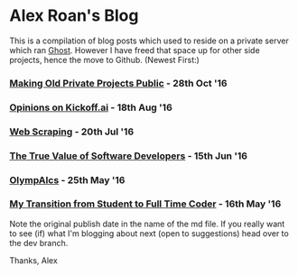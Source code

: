 # Alex Roan's Blog

This is a compilation of blog posts which used to reside on a private server which ran [Ghost](https://ghost.org/). However I have freed that space up for other side projects, hence the move to Github. (Newest First:)

### [Making Old Private Projects Public](https://github.com/alexroan/blog/blob/master/2016-10-28.privaterepos.md) - 28th Oct '16
### [Opinions on Kickoff.ai](https://github.com/alexroan/blog/blob/master/2016-08-18.kickoff.md) - 18th Aug '16
### [Web Scraping](https://github.com/alexroan/blog/blob/master/2016-07-20.scraping.md) - 20th Jul '16
### [The True Value of Software Developers](https://github.com/alexroan/blog/blob/master/2016-06-15.value.md) - 15th Jun '16
### [OlympAIcs](https://github.com/alexroan/blog/blob/master/2016-05-25.olympaics.md) - 25th May '16
### [My Transition from Student to Full Time Coder](https://github.com/alexroan/blog/blob/master/2016-05-16.transition.md) - 16th May '16

Note the original publish date in the name of the md file. If you really want to see (if) what I'm blogging about next (open to suggestions) head over to the dev branch.

Thanks, Alex